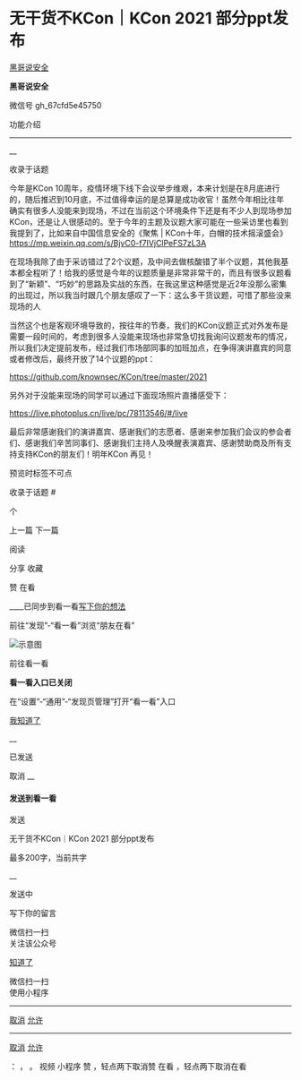 #  无干货不KCon｜KCon 2021 部分ppt发布

[ 黑哥说安全 ](javascript:void\(0\);)

**黑哥说安全** ![]()

微信号 gh_67cfd5e45750

功能介绍

____

__

收录于话题

今年是KCon
10周年，疫情环境下线下会议举步维艰，本来计划是在8月底进行的，随后推迟到10月底，不过值得幸运的是总算是成功收官！虽然今年相比往年确实有很多人没能来到现场，不过在当前这个环境条件下还是有不少人到现场参加KCon，还是让人很感动的。至于今年的主题及议题大家可能在一些采访里也看到我提到了，比如来自中国信息安全的《聚焦
| KCon十年，白帽的技术摇滚盛会》https://mp.weixin.qq.com/s/BjvC0-f7IVjClPeFS7zL3A  

  

在现场我除了由于采访错过了2个议题，及中间去做核酸错了半个议题，其他我基本都全程听了！给我的感觉是今年的议题质量是非常非常干的，而且有很多议题看到了“新颖”、“巧妙”的思路及实战的东西，在我这里这种感觉是近2年没那么密集的出现过，所以我当时跟几个朋友感叹了一下：这么多干货议题，可惜了那些没来现场的人

  

当然这个也是客观环境导致的，按往年的节奏，我们的KCon议题正式对外发布是需要一段时间的，考虑到很多人没能来现场也非常急切找我询问议题发布的情况，所以我们决定提前发布，经过我们市场部同事的加班加点，在争得演讲嘉宾的同意或者修改后，最终开放了14个议题的ppt：

  

https://github.com/knownsec/KCon/tree/master/2021

  

另外对于没能来现场的同学可以通过下面现场照片直播感受下：

https://live.photoplus.cn/live/pc/78113546/#/live

  

最后非常感谢我们的演讲嘉宾、感谢我们的志愿者、感谢来参加我们会议的参会者们、感谢我们辛苦同事们、感谢我们主持人及唤醒表演嘉宾、感谢赞助商及所有支持支持KCon的朋友们！明年KCon
再见！

  

  

预览时标签不可点

收录于话题 #

 个

上一篇 下一篇

阅读

分享 收藏

赞 在看

____已同步到看一看[写下你的想法](javascript:;)

前往“发现”-“看一看”浏览“朋友在看”

![示意图](//res.wx.qq.com/mmbizwap/zh_CN/htmledition/images/pic/appmsg/pic_like_comment55871f.png)

前往看一看

**看一看入口已关闭**

在“设置”-“通用”-“发现页管理”打开“看一看”入口

[我知道了](javascript:;)

__

已发送

取消 __

####  发送到看一看

发送

无干货不KCon｜KCon 2021 部分ppt发布

最多200字，当前共字

__

发送中

写下你的留言

微信扫一扫  
关注该公众号

[知道了](javascript:;)

微信扫一扫  
使用小程序

****

[取消](javascript:void\(0\);) [允许](javascript:void\(0\);)

****

[取消](javascript:void\(0\);) [允许](javascript:void\(0\);)

： ， 。 视频 小程序 赞 ，轻点两下取消赞 在看 ，轻点两下取消在看

